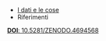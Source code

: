 - [I dati e le cose](/dati-cose.md)
- Riferimenti

[**DOI**: 10.5281/ZENODO.4694568](https://doi.org/10.5281/zenodo.4694568)
